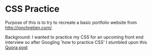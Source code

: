 # CSS Practice

Purpose of this is to try to recreate a basic portfolio website from http://jonchretien.com/.

Background: I wanted to practice my CSS for an upcoming front end interview so after Googling 'how to practice CSS' I stumbled upon this [Quora post](https://www.quora.com/Where-can-I-practice-my-HTML-CSS-and-JavaScript)
